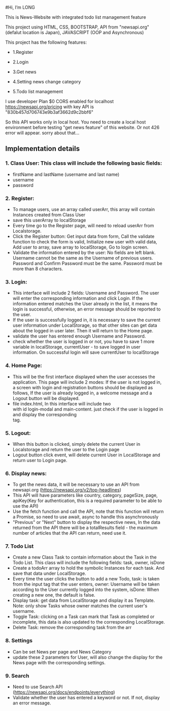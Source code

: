 #Hi, I’m LONG

This is News-Website with integrated todo list management feature

This project using HTML, CSS, BOOTSTRAP, API from "newsapi.org"(defalut location is Japan), JAVASCRIPT (OOP and Asynchronous)

This project has the following features:

- 1.Register

- 2.Login

- 3.Get news

- 4.Setting news change category

- 5.Todo list management

I use developer Plan $0 CORS enabled for localhost https://newsapi.org/pricing 
with key API is "830b457d706743e9b3af3662d9c2bbf6"

So this API works only in local host.
You need to create a local host environment before testing "get news feature" of this website.
Or not 426 error will appear. sorry about that...

## Implementation details
### 1. Class User: This class will include the following basic fields:
- firstName and lastName (username and last name)
- username
- password
### 2. Register:
- To manage users, use an array called userArr, this array will contain Instances created from Class User
- save this userArray to localStorage
- Every time go to the Register page, will need to reload userArr from Localstorage.
- Click the Register button: Get input data from form, Call the validate function to check the form is valid, Initialize new user with valid data, Add user to array, save array to localStorage, Go to login screen.
- Validate the information entered by the user: No fields are left blank. Username cannot be the same as the Username of previous users. Password and Confirm Password must be the same. Password must be more than 8 characters.
### 3. Login: 
- This interface will include 2 fields: Username and Password. The user will enter the corresponding information and click Login. If the information entered matches the User already in the list, it means the login is successful, otherwise, an error message should be reported to the user.
- If the user is successfully logged in, it is necessary to save the current user information under LocalStorage, so that other sites can get data about the logged in user later. Then it will return to the Home page.
- validate the user has entered enough Username and Password.
- check whether the user is logged in or not, you have to save 1 more variable in localStorage, currentUser - to save logged in user information. On successful login will save currentUser to localStorage
### 4. Home Page:
- This will be the first interface displayed when the user accesses the application. This page will include 2 modes: If the user is not logged in, a screen with login and registration buttons should be displayed as follows, If the user is already logged in, a welcome message and a Logout button will be displayed.
- file index.html, In this interface will include two <div> with id login-modal and main-content. just check if the user is logged in and display the corresponding <div> tag.
### 5. Logout:
- When this button is clicked, simply delete the current User in Localstorage and return the user to the Login page
- Logout button click event, will delete current User in LocalStorage and return user to Login page.
### 6. Display news:
- To get the news data, it will be necessary to use an API from newsapi.org (https://newsapi.org/v2/top-headlines)
- This API will have parameters like country, category, pageSize, page, apiKey(Key for authentication, this is a required parameter to be able to use the API)
- Use the fetch function and call the API, note that this function will return a Promise, so need to use await, async to handle this asynchronously
- "Previous" or "Next" button to display the respective news, In the data returned from the API there will be a totalResults field - the maximum number of articles that the API can return, need use it.
### 7. Todo List
- Create a new Class Task to contain information about the Task in the Todo List. This class will include the following fields: task, owner, isDone
- Create a todoArr array to hold the symbolic Instances for each task. And save that data under LocalStorage.
- Every time the user clicks the button to add a new Todo, task: is taken from the input tag that the user enters, owner: Username will be taken according to the User currently logged into the system, isDone: When creating a new one, the default is false.
- Display task: get data from LocalStorage and display it as Template. Note: only show Tasks whose owner matches the current user's username.
- Toggle Task: clicking on a Task can mark that Task as completed or incomplete, this data is also updated to the corresponding LocalStorage.
- Delete Task: remove the corresponding task from the arr
### 8. Settings
- Can be set News per page and News Category
- update these 2 parameters for User, will also change the display for the News page with the corresponding settings.
### 9. Search
- Need to use Search API (https://newsapi.org/docs/endpoints/everything)
- Validate whether the user has entered a keyword or not. If not, display an error message.
